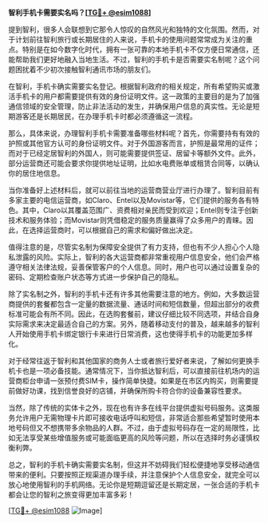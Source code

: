 **智利手机卡需要实名吗？[[TG💪+ @esim1088](https://t.me/s/esim1088)]**

提到智利，很多人会联想到它那令人惊叹的自然风光和独特的文化氛围。然而，对于计划前往智利旅行或长期居住的人来说，手机卡的使用问题常常成为关注的重点。特别是在如今数字化时代，拥有一张可靠的本地手机卡不仅方便日常通信，还能帮助我们更好地融入当地生活。不过，智利的手机卡是否需要实名制呢？这个问题困扰着不少初次接触智利通讯市场的朋友们。

在智利，手机卡确实需要实名登记。根据智利政府的相关规定，所有希望购买或激活手机卡的用户都需要提供有效的身份证明文件。这一政策的主要目的是为了加强通信领域的安全管理，防止非法活动的发生，并确保用户信息的真实性。无论是短期游客还是长期居民，在办理手机卡时都必须遵循这一流程。

那么，具体来说，办理智利手机卡需要准备哪些材料呢？首先，你需要持有有效的护照或其他官方认可的身份证明文件。对于外国游客而言，护照是最常用的证件；而对于已经定居智利的外国人，则可能需要提供签证、居留卡等额外文件。此外，部分运营商还可能会要求你提供地址证明，比如水电费账单或租赁合同等，以确认你的居住地信息。

当你准备好上述材料后，就可以前往当地的运营商营业厅进行办理了。智利目前有多家主要的电信运营商，如Claro、Entel以及Movistar等，它们提供的服务各有特色。其中，Claro以其覆盖范围广、资费相对亲民而受到欢迎；Entel则专注于创新技术和服务体验；而Movistar则凭借稳定的服务质量赢得了众多用户的青睐。因此，在选择运营商时，可以根据自己的需求和偏好做出决定。

值得注意的是，尽管实名制为保障安全提供了有力支持，但也有不少人担心个人隐私泄露的风险。实际上，智利的各大运营商都非常重视用户信息安全，他们会严格遵守相关法律法规，妥善保管客户的个人信息。同时，用户也可以通过设置复杂的密码、定期检查账户状态等方式进一步保护自己的隐私。

除了实名制之外，智利的手机卡还有许多其他需要注意的地方。例如，大多数运营商提供的套餐都包含一定量的数据流量、通话时间和短信数量，但超出部分的收费标准可能会有所不同。因此，在选购套餐前，建议仔细比较不同选项，并结合自身实际需求来决定最适合自己的方案。另外，随着移动支付的普及，越来越多的智利人开始使用手机卡绑定银行卡来进行日常消费，这也使得手机卡的功能更加多样化。

对于经常往返于智利和其他国家的商务人士或者旅行爱好者来说，了解如何更换手机卡也是一项必备技能。通常情况下，当你抵达智利后，可以直接前往机场内的运营商柜台申请一张预付费SIM卡，操作简单快捷。如果是在市区内购买，则需要提前做好功课，找到信誉良好的店铺，并确保所购卡符合你的设备兼容性要求。

当然，除了传统的实体卡之外，现在也有许多在线平台提供虚拟号码服务。这类服务允许用户无需物理卡片即可接收电话呼叫和短信，非常适合那些希望暂时使用本地号码但又不想携带多余物品的人群。不过，由于虚拟号码存在一定的局限性，比如无法享受某些增值服务或可能面临更高的风险等问题，所以在选择时务必谨慎权衡利弊。

总之，智利的手机卡确实需要实名制，但这并不妨碍我们轻松便捷地享受移动通信带来的便利。只要按照正规渠道办理手续，并注意保护个人信息安全，就完全可以放心地使用智利的手机网络。无论你是短期逗留还是长期定居，一张合适的手机卡都会让您的智利之旅变得更加丰富多彩！

[[TG💪+ @esim1088](https://t.me/s/esim1088) ![Image](https://i.postimg.cc/4NQfJmqS/Snipaste-2025-05-13-00-14-12.png)]